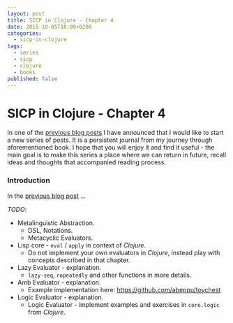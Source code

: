 ```yaml
---
layout: post
title: SICP in Clojure - Chapter 4
date: 2015-10-05T16:00+0200
categories:
  - sicp-in-clojure
tags:
  - series
  - sicp
  - clojure
  - books
published: false
---
```


# SICP in Clojure - Chapter 4

<quote class="disclaimer">In one of the <a href="http://www.afronski.pl/books-that-changed-my-career/2015/06/01/books-that-changed-my-career-structure-and-interpretation-of-computer-programs.html">previous blog posts</a> I have announced that I would like to start a new series of posts. It is a persistent journal from my journey through aforementioned book. I hope that you will enjoy it and find it useful - the main goal is to make this series a place where we can return in future, recall ideas and thoughts that accompanied reading process.</quote>

### Introduction

In the [previous blog post](http://www.afronski.pl/sicp-in-clojure/2015/09/18/sicp-in-clojure-chapter-3.html) ...

*TODO*:

- Metalinguistic Abstraction.
  - DSL, Notations.
  - Metacyclic Evaluators.
- Lisp core - `eval` / `apply` in context of *Clojure*.
  - Do not implement your own evaluators in *Clojure*, instead play with concepts described in that chapter.
- Lazy Evaluator - explanation.
  - `lazy-seq`, `repeatedly` and other functions in more details.
- Amb Evaluator - explanation.
  - Example implementation here: https://github.com/abeppu/toychest
- Logic Evaluator - explanation.
  - Logic Evaluator - implement examples and exercises in `core.logic` from *Clojure*.
